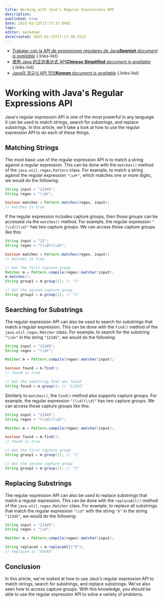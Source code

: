 ```yaml
---
title: Working with Java's Regular Expressions API
description: 
published: true
date: 2023-02-13T17:17:37.649Z
tags: 
editor: markdown
dateCreated: 2023-02-13T17:17:30.351Z
---
```


- [Trabajar con la API de expresiones regulares de Java***Spanish** document is available*](/es/Knowledge-base/Java/working-with-java-s-regular-expressions-api)
{.links-list}
- [使用 Java 的正则表达式 API***Chinese Simplified** document is available*](/zh/Knowledge-base/Java/working-with-java-s-regular-expressions-api)
{.links-list}
- [Java의 정규식 API 작업***Korean** document is available*](/ko/Knowledge-base/Java/working-with-java-s-regular-expressions-api)
{.links-list}


# Working with Java's Regular Expressions API

Java's regular expression API is one of the most powerful in any language. It can be used to match strings, search for substrings, and replace substrings. In this article, we'll take a look at how to use the regular expression API to do each of these things.

## Matching Strings

The most basic use of the regular expression API is to match a string against a regular expression. This can be done with the `matches()` method of the `java.util.regex.Pattern` class. For example, to match a string against the regular expression `"\\d+"`, which matches one or more digits, we would do the following:

```java
String input = "12345";
String regex = "\\d+";

boolean matches = Pattern.matches(regex, input);
// matches is true
```

If the regular expression includes capture groups, then those groups can be accessed via the `matches()` method. For example, the regular expression `"(\\d)(\\d)"` has two capture groups. We can access those capture groups like this:

```java
String input = "12";
String regex = "(\\d)(\\d)";

boolean matches = Pattern.matches(regex, input);
// matches is true

// Get the first capture group
Matcher m = Pattern.compile(regex).matcher(input);
m.matches();
String group1 = m.group(1); // "1"

// Get the second capture group
String group2 = m.group(2); // "2"
```

## Searching for Substrings

The regular expression API can also be used to search for substrings that match a regular expression. This can be done with the `find()` method of the `java.util.regex.Matcher` class. For example, to search for the substring `"\\d+"` in the string `"12345"`, we would do the following:

```java
String input = "12345";
String regex = "\\d+";

Matcher m = Pattern.compile(regex).matcher(input);

boolean found = m.find();
// found is true

// Get the substring that was found
String found = m.group(); // "12345"
```

Similarly to `matches()`, the `find()` method also supports capture groups. For example, the regular expression `"(\\d)(\\d)"` has two capture groups. We can access those capture groups like this:

```java
String input = "12345";
String regex = "(\\d)(\\d)";

Matcher m = Pattern.compile(regex).matcher(input);

boolean found = m.find();
// found is true

// Get the first capture group
String group1 = m.group(1); // "1"

// Get the second capture group
String group2 = m.group(2); // "2"
```

## Replacing Substrings

The regular expression API can also be used to replace substrings that match a regular expression. This can be done with the `replaceAll()` method of the `java.util.regex.Matcher` class. For example, to replace all substrings that match the regular expression `"\\d"` with the string `"X"` in the string `"12345"`, we would do the following:

```java
String input = "12345";
String regex = "\\d";

Matcher m = Pattern.compile(regex).matcher(input);

String replaced = m.replaceAll("X");
// replaced is "XXXXX"
```

## Conclusion

In this article, we've looked at how to use Java's regular expression API to match strings, search for substrings, and replace substrings. We've also seen how to access capture groups. With this knowledge, you should be able to use the regular expression API to solve a variety of problems.